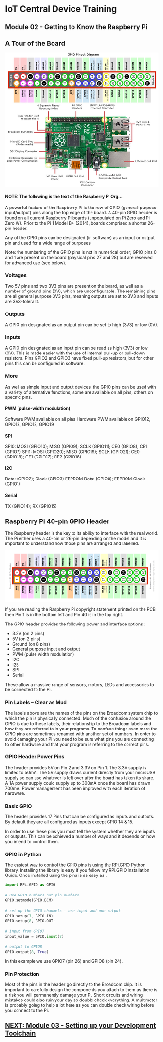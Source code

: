 # IoT Central Device Training
## Module 02 - Getting to Know the Raspberry Pi

## A Tour of the Board

![alt text](../../Assets/rpi-pinout.png "Pi Pinout")

#### NOTE: The following is the text of the Raspberry Pi Org...

A powerful feature of the Raspberry Pi is the row of GPIO (general-purpose input/output) pins along the top edge of the board. A 40-pin GPIO header is found on all current Raspberry Pi boards (unpopulated on Pi Zero and Pi Zero W). Prior to the Pi 1 Model B+ (2014), boards comprised a shorter 26-pin header.

Any of the GPIO pins can be designated (in software) as an input or output pin and used for a wide range of purposes.

Note: the numbering of the GPIO pins is not in numerical order; GPIO pins 0 and 1 are present on the board (physical pins 27 and 28) but are reserved for advanced use (see below).

### Voltages
Two 5V pins and two 3V3 pins are present on the board, as well as a number of ground pins (0V), which are unconfigurable. The remaining pins are all general purpose 3V3 pins, meaning outputs are set to 3V3 and inputs are 3V3-tolerant.

### Outputs
A GPIO pin designated as an output pin can be set to high (3V3) or low (0V).

### Inputs
A GPIO pin designated as an input pin can be read as high (3V3) or low (0V). This is made easier with the use of internal pull-up or pull-down resistors. Pins GPIO2 and GPIO3 have fixed pull-up resistors, but for other pins this can be configured in software.

### More
As well as simple input and output devices, the GPIO pins can be used with a variety of alternative functions, some are available on all pins, others on specific pins.

#### PWM (pulse-width modulation)
Software PWM available on all pins
Hardware PWM available on GPIO12, GPIO13, GPIO18, GPIO19

#### SPI
SPI0: MOSI (GPIO10); MISO (GPIO9); SCLK (GPIO11); CE0 (GPIO8), CE1 (GPIO7)
SPI1: MOSI (GPIO20); MISO (GPIO19); SCLK (GPIO21); CE0 (GPIO18); CE1 (GPIO17); CE2 (GPIO16)

#### I2C
Data: (GPIO2); Clock (GPIO3)
EEPROM Data: (GPIO0); EEPROM Clock (GPIO1)

#### Serial
TX (GPIO14); RX (GPIO15)

## Raspberry Pi 40-pin GPIO Header

The Raspberry header is the key to its ability to interface with the real world. The Pi either uses a 40-pin or 26-pin depending on the model and it is important to understand how those pins are arranged and labelled.

![alt text](../../Assets/pi-header.png "Pi Header")

If you are reading the Raspberry Pi copyright statement printed on the PCB then Pin 1 is in the bottom left and Pin 40 is in the top right.

The GPIO header provides the following power and interface options :

* 3.3V (on 2 pins)
* 5V (on 2 pins)
* Ground (on 8 pins)
* General purpose input and output
* PWM (pulse width modulation)
* I2C
* I2S
* SPI
* Serial

These allow a massive range of sensors, motors, LEDs and accessories to be connected to the Pi.

### Pin Labels – Clear as Mud
The labels above are the names of the pins on the Broadcom system chip to which the pin is physically connected. Much of the confusion around the GPIO is due to these labels, their relationship to the Broadcom labels and how they are referred to in your programs. To confuse things even more the GPIO pins are sometimes renamed with another set of numbers. In order to avoid damaging your Pi you need to be sure what pins you are connecting to other hardware and that your program is referring to the correct pins.

### GPIO Header Power Pins
The header provides 5V on Pin 2 and 3.3V on Pin 1. The 3.3V supply is limited to 50mA. The 5V supply draws current directly from your microUSB supply so can use whatever is left over after the board has taken its share. A 1A power supply could supply up to 300mA once the board has drawn 700mA. Power management has been improved with each iteration of hardware.

### Basic GPIO
The header provides 17 Pins that can be configured as inputs and outputs. By default they are all configured as inputs except GPIO 14 & 15.

In order to use these pins you must tell the system whether they are inputs or outputs. This can be achieved a number of ways and it depends on how you intend to control them.

### GPIO in Python
The easiest way to control the GPIO pins is using the RPi.GPIO Python library. Installing the library is easy if you follow my RPi.GPIO Installation Guide. Once installed using the pins is as easy as :

```python
import RPi.GPIO as GPIO
 
# Use GPIO numbers not pin numbers
GPIO.setmode(GPIO.BCM)
 
# set up the GPIO channels - one input and one output
GPIO.setup(7, GPIO.IN)
GPIO.setup(8, GPIO.OUT)
 
# input from GPIO7
input_value = GPIO.input(7)
 
# output to GPIO8
GPIO.output(8, True)
```

In this example we use GPIO7 (pin 26) and GPIO8 (pin 24).

### Pin Protection
Most of the pins in the header go directly to the Broadcom chip. It is important to carefully design the components you attach to them as there is a risk you will permanently damage your Pi. Short circuits and wiring mistakes could also ruin your day so double check everything. A multimeter is probably going to help a lot here as you can double check wiring before you connect to the Pi.

## [NEXT: Module 03 - Setting up your Development Toolchain](../Module03/README.md)